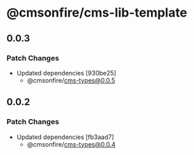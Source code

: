 # @cmsonfire/cms-lib-template

## 0.0.3

### Patch Changes

- Updated dependencies [930be25]
  - @cmsonfire/cms-types@0.0.5

## 0.0.2

### Patch Changes

- Updated dependencies [fb3aad7]
  - @cmsonfire/cms-types@0.0.4
